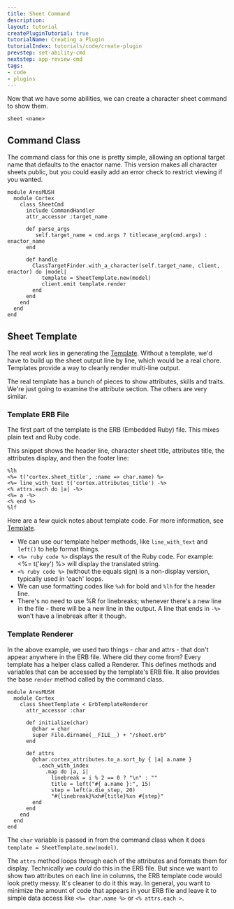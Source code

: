 ```yaml
---
title: Sheet Command
description:
layout: tutorial
createPluginTutorial: true
tutorialName: Creating a Plugin
tutorialIndex: tutorials/code/create-plugin
prevstep: set-ability-cmd
nextstep: app-review-cmd
tags: 
- code
- plugins
---
```


Now that we have some abilities, we can create a character sheet command to show them.

    sheet <name>

## Command Class

The command class for this one is pretty simple, allowing an optional target name that defaults to the enactor name.  This version makes all character sheets public, but you could easily add an error check to restrict viewing if you wanted.

    module AresMUSH    
      module Cortex
        class SheetCmd
          include CommandHandler
          attr_accessor :target_name
      
          def parse_args
             self.target_name = cmd.args ? titlecase_arg(cmd.args) : enactor_name
          end
      
          def handle
            ClassTargetFinder.with_a_character(self.target_name, client, enactor) do |model|
               template = SheetTemplate.new(model)
               client.emit template.render
            end
          end
        end
      end
    end

## Sheet Template

The real work lies in generating the [Template](/tutorials/code/templates).  Without a template, we'd have to build up the sheet output line by line, which would be a real chore.  Templates provide a way to cleanly render multi-line output.

The real template has a bunch of pieces to show attributes, skills and traits.  We're just going to examine the attribute section.  The others are very similar.

### Template ERB File

The first part of the template is the ERB (Embedded Ruby) file.  This mixes plain text and Ruby code.

This snippet shows the header line, character sheet title, attributes title, the attributes display, and then the footer line:

    %lh
    <%= t('cortex.sheet_title', :name => char.name) %>
    <%= line_with_text t('cortex.attributes_title') -%>
    <% attrs.each do |a| -%>
    <%= a -%>
    <% end %>
    %lf

Here are a few quick notes about template code.  For more information, see [Template](/tutorials/code/templates).

* We can use our template helper methods, like `line_with_text` and `left()` to help format things.
* `<%= ruby code %>` displays the result of the Ruby code.  For example:  <%= t('key') %> will display the translated string.
* `<% ruby code %>` (without the equals sign) is a non-display version, typically used in 'each' loops.
* We can use formatting codes like `%xh` for bold and `%lh` for the header line.
* There's no need to use %R for linebreaks; whenever there's a new line in the file - there will be a new line in the output.  A line that ends in `-%>` won't have a linebreak after it though.

### Template Renderer

In the above example, we used two things - char and attrs - that don't appear anywhere in the ERB file.  Where did they come from?   Every template has a helper class called a Renderer.  This defines methods and variables that can be accessed by the template's ERB file.  It also provides the base `render` method called by the command class.

    module AresMUSH    
      module Cortex
        class SheetTemplate < ErbTemplateRenderer
          attr_accessor :char
      
          def initialize(char)
            @char = char
            super File.dirname(__FILE__) + "/sheet.erb"
          end
      
          def attrs
            @char.cortex_attributes.to_a.sort_by { |a| a.name }
              .each_with_index
                .map do |a, i| 
                  linebreak = i % 2 == 0 ? "\n" : ""
                  title = left("#{ a.name }:", 15)
                  step = left(a.die_step, 20)
                  "#{linebreak}%xh#{title}%xn #{step}"
            end
          end
        end
      end
    end

The `char` variable is passed in from the command class when it does `template = SheetTemplate.new(model)`.

The `attrs` method loops through each of the attributes and formats them for display.  Technically we _could_ do this in the ERB file.  But since we want to show two attributes on each line in columns, the ERB template code would look pretty messy.  It's cleaner to do it this way.  In general, you want to minimize the amount of code that appears in your ERB file and leave it to simple data access like `<%= char.name %>` or `<% attrs.each >`.